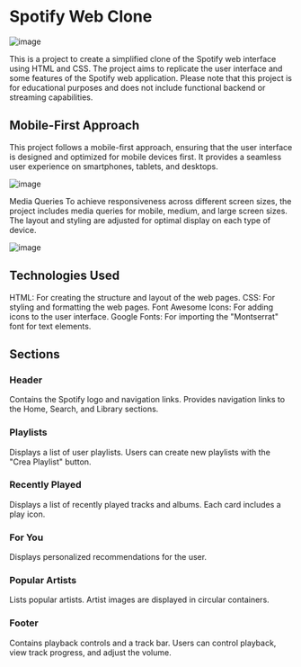 # Spotify Web Clone

![image](https://github.com/rebs-code/html-css-spotifyweb/assets/80966551/eb6bd0b9-3c6d-4dee-82e1-af3d2c9675c3)

This is a project to create a simplified clone of the Spotify web interface using HTML and CSS. The project aims to replicate the user interface and some features of the Spotify web application. Please note that this project is for educational purposes and does not include functional backend or streaming capabilities.

## Mobile-First Approach
This project follows a mobile-first approach, ensuring that the user interface is designed and optimized for mobile devices first. It provides a seamless user experience on smartphones, tablets, and desktops.

![image](https://github.com/rebs-code/html-css-spotifyweb/assets/80966551/8bc6c295-d233-4cf2-b416-d6e6f2dd5503)

Media Queries
To achieve responsiveness across different screen sizes, the project includes media queries for mobile, medium, and large screen sizes. The layout and styling are adjusted for optimal display on each type of device.

![image](https://github.com/rebs-code/html-css-spotifyweb/assets/80966551/1c857851-e235-4af1-9d1e-abfcc8571877)


## Technologies Used

HTML: For creating the structure and layout of the web pages.
CSS: For styling and formatting the web pages.
Font Awesome Icons: For adding icons to the user interface.
Google Fonts: For importing the "Montserrat" font for text elements.

## Sections

### Header
Contains the Spotify logo and navigation links.
Provides navigation links to the Home, Search, and Library sections.

### Playlists
Displays a list of user playlists.
Users can create new playlists with the "Crea Playlist" button.

### Recently Played
Displays a list of recently played tracks and albums.
Each card includes a play icon.

### For You
Displays personalized recommendations for the user.

### Popular Artists
Lists popular artists.
Artist images are displayed in circular containers.

### Footer
Contains playback controls and a track bar.
Users can control playback, view track progress, and adjust the volume.
